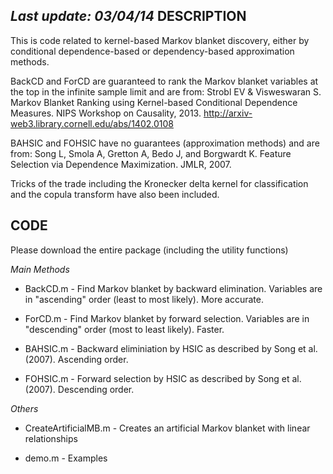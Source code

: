 *Last update: 03/04/14*
DESCRIPTION
-----------

This is code related to kernel-based Markov blanket discovery, either by conditional dependence-based or dependency-based approximation methods.

BackCD and ForCD are guaranteed to rank the Markov blanket variables at the top in the infinite sample limit and are from: Strobl EV & Visweswaran S. Markov Blanket Ranking using Kernel-based Conditional Dependence Measures. NIPS Workshop on Causality, 2013. http://arxiv-web3.library.cornell.edu/abs/1402.0108

BAHSIC and FOHSIC have no guarantees (approximation methods) and are from: Song L, Smola A, Gretton A, Bedo J, and Borgwardt K. Feature Selection via Dependence Maximization. JMLR, 2007.

Tricks of the trade including the Kronecker delta kernel for classification and the copula transform have also been included.

CODE
----

Please download the entire package (including the utility functions)

*Main Methods*

* BackCD.m - Find Markov blanket by backward elimination. Variables are in "ascending" order (least to most likely). More accurate.

* ForCD.m - Find Markov blanket by forward selection. Variables are in "descending" order (most to least likely). Faster.

* BAHSIC.m - Backward eliminiation by HSIC as described by Song et al. (2007). Ascending order.

* FOHSIC.m - Forward selection by HSIC as described by Song et al. (2007). Descending order.

*Others*

* CreateArtificialMB.m - Creates an artificial Markov blanket with linear relationships

* demo.m - Examples

